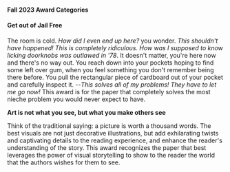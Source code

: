 #### Fall 2023 Award Categories

#### Get out of Jail Free
The room is cold. _How did I even end up here?_ you wonder. _This shouldn't have happened! This is completely ridiculous. How was I supposed to know licking doorknobs was outlawed in '78_. It doesn't matter, you're here now and there's no way out. You reach down into your pockets hoping to find some left over gum, when you feel something you don't remember being there before. You pull the rectangular piece of cardboard out of your pocket and carefully inspect it. --_This solves all of my problems! They have to let me go now!_ This award is for the paper that completely solves the most nieche problem you would never expect to have.

**Art is not what you see, but what you make others see**

Think of the traditional saying: a picture is worth a thousand words. The best visuals are not just decorative illustrations, but add exhilarating twists and captivating details to the reading experience, and enhance the reader's understanding of the story. This award recognizes the paper that best leverages the power of visual storytelling to show to the reader the world that the authors wishes for them to see.

